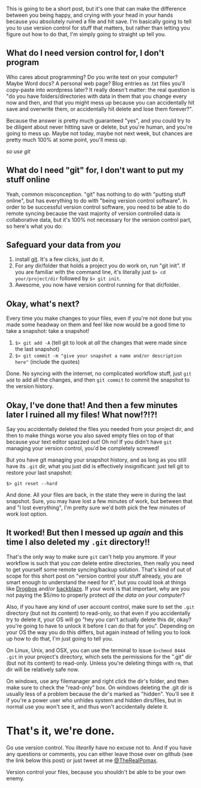 This is going to be a short post, but it's one that can make the difference between you being happy, and crying with your head in your hands because you absolutely ruined a file and hit save.  I'm basically going to tell you to use version control for stuff that matters, but rather than letting you figure out how to do that, I'm simply going to straight up tell you.

## What do I need version control for, I don't program

Who cares about programming? Do you write text on your computer? Maybe Word docs? A personal web page? Blog entries as .txt files you'll copy-paste into wordpress later? It really doesn't matter: the real question is "do you have folders/directories with data in them that you change every now and then, and that you might mess up because you can accidentally hit save and overwrite them, or accidentally hit delete and lose them forever?".

Because the answer is pretty much guaranteed "yes", and you could try to be diligent about never hitting save or delete, but you're human, and you're going to mess up. Maybe not today, maybe not next week, but chances are pretty much 100% at some point, you'll mess up.

*so use git*

## What do I need "git" for, I don't want to put my stuff online

Yeah, common misconception. "git" has nothing to do with "putting stuff online", but has everything to do with "being version control software". In order to be successful version control software, you need to be able to do remote syncing because the vast majority of version controlled data is collaborative data, but it's 100% not necessary for the version control part, so here's what you do:

## Safeguard your data from *you*

1. install [git](https://git-scm.com/downloads). It's a few clicks, just do it.
2. For any dir/folder that holds a project you do work on, run "git init". If you are familiar with the command line, it's literally just `$> cd your/project/dir` followed by `$> git init`.
3. Awesome, you now have version control running for that dir/folder.

## Okay, what's next?

Every time you make changes to your files, even if you're not done but you made some headway on them and feel like now would be a good time to take a snapshot: take a snapshot!

1. `$> git add -A` (tell git to look at *all* the changes that were made since the last snapshot)
2. `$> git commit -m "give your snapshot a name and/or description here"` (include the quotes)

Done. No syncing with the internet, no complicated workflow stuff, just `git add` to add all the changes, and then `git commit` to commit the snapshot to the version history.

## Okay, I've done that! And then a few minutes later I ruined all my files! What now!?!?!

Say you accidentally deleted the files you needed from your project dir, and then to make things worse you also saved empty files on top of that because your text editor spazzed out! Oh no! If you didn't have `git` managing your version control, you'd be completely screwed!

But you have git managing your snapshot history, and as long as you still have its `.git` dir, what you just did is effectively insignificant: just tell git to restore your last snapshot:

`$> git reset --hard`

And done. All your files are back, in the state they were in during the last snapshot. Sure, you may have lost a few minutes of work, but between that and "I lost everything", I'm pretty sure we'd both pick the few minutes of work lost option.

## It worked! But then I messed up *again* and this time I also deleted my `.git` directory!!

That's the only way to make sure `git` can't help you anymore. If your workflow is such that you *can* delete entire directories, then really you need to get yourself some remote syncing/backup solution. That's kind of out of scope for this short post on "version control your stuff already, you are smart enough to understand the need for it", but you could look at things like [Dropbox](https://www.dropbox.com/) and/or [backblaze](https://www.backblaze.com). If your work is that important, why are you not paying the $5/mo to properly protect *all the data on your computer*?

Also, if you have any kind of user account control, make sure to set the `.git` directory (but not its content) to read-only, so that even if you accidentally try to delete it, your OS will go "hey you can't actually delete this dir, okay? you're going to have to unlock it before I can do that for you". Depending on your OS the way you do this differs, but again instead of telling you to look up how to do that, I'm just going to tell you.

On Linux, Unix, and OSX, you can use the terminal to issue `$>chmod 0444 .git` in your project's directory, which sets the permissions for the ".git" dir (but not its content) to read-only. Unless you're deleting things with `rm`, that dir will be relatively safe now.

On windows, use any filemanager and right click the dir's folder, and then make sure to check the "read-only" box. On windows deleting the .git dir is usually less of a problem because the dir's marked as "hidden". You'll see it if you're a power user who unhides system and hidden dirs/files, but in normal use you won't see it, and thus won't accidentally delete it.

# That's it, we're done. 

Go use version control. You *litearlly* have no excuse not to. And if you have any questions or comments, you can either leave those over on github (see the link below this post) or just tweet at me [@TheRealPomax](http://twitter.com/TheRealPomax).

Version control your files, because you shouldn't be able to be your own enemy.